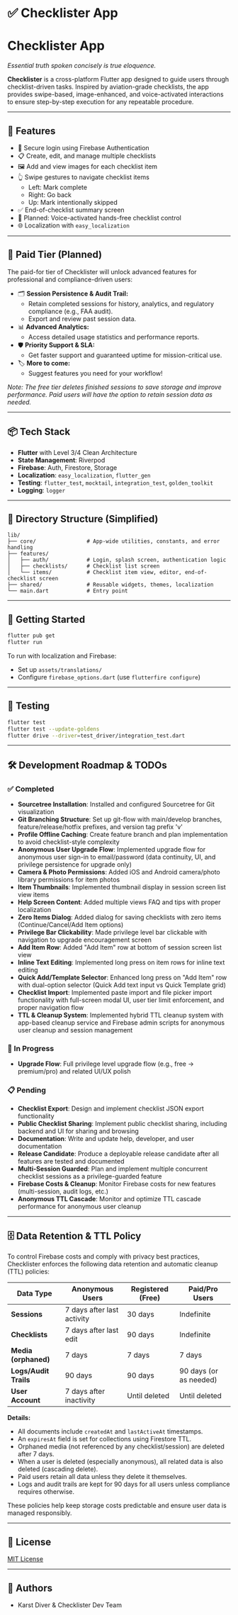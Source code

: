 # ✅ Checklister App
# Checklister App  
*Essential truth spoken concisely is true eloquence.*

**Checklister** is a cross-platform Flutter app designed to guide users through checklist-driven tasks. Inspired by aviation-grade checklists, the app provides swipe-based, image-enhanced, and voice-activated interactions to ensure step-by-step execution for any repeatable procedure.

---

## 📱 Features

- 🔐 Secure login using Firebase Authentication
- 📋 Create, edit, and manage multiple checklists
- 🖼️ Add and view images for each checklist item
- 👆 Swipe gestures to navigate checklist items
  - Left: Mark complete
  - Right: Go back
  - Up: Mark intentionally skipped
- ✅ End-of-checklist summary screen
- 🧠 Planned: Voice-activated hands-free checklist control
- 🌐 Localization with `easy_localization`

---

## 💎 Paid Tier (Planned)

The paid-for tier of Checklister will unlock advanced features for professional and compliance-driven users:

- 🗂️ **Session Persistence & Audit Trail:**
  - Retain completed sessions for history, analytics, and regulatory compliance (e.g., FAA audit).
  - Export and review past session data.
- 📊 **Advanced Analytics:**
  - Access detailed usage statistics and performance reports.
- 🛡️ **Priority Support & SLA:**
  - Get faster support and guaranteed uptime for mission-critical use.
- 🏷️ **More to come:**
  - Suggest features you need for your workflow!

*Note: The free tier deletes finished sessions to save storage and improve performance. Paid users will have the option to retain session data as needed.*

---

## 📦 Tech Stack

- **Flutter** with Level 3/4 Clean Architecture
- **State Management**: Riverpod
- **Firebase**: Auth, Firestore, Storage
- **Localization**: `easy_localization`, `flutter_gen`
- **Testing**: `flutter_test`, `mocktail`, `integration_test`, `golden_toolkit`
- **Logging**: `logger`

---

## 📁 Directory Structure (Simplified)

```
lib/
├── core/                # App-wide utilities, constants, and error handling
├── features/
│   ├── auth/            # Login, splash screen, authentication logic
│   ├── checklists/      # Checklist list screen
│   └── items/           # Checklist item view, editor, end-of-checklist screen
├── shared/              # Reusable widgets, themes, localization
└── main.dart            # Entry point
```

---

## 🚀 Getting Started

```bash
flutter pub get
flutter run
```

To run with localization and Firebase:
- Set up `assets/translations/`
- Configure `firebase_options.dart` (use `flutterfire configure`)

---

## 🧪 Testing

```bash
flutter test
flutter test --update-goldens
flutter drive --driver=test_driver/integration_test.dart
```

---

## 🛠️ Development Roadmap & TODOs

### ✅ Completed
- **Sourcetree Installation**: Installed and configured Sourcetree for Git visualization
- **Git Branching Structure**: Set up git-flow with main/develop branches, feature/release/hotfix prefixes, and version tag prefix 'v'
- **Profile Offline Caching**: Create feature branch and plan implementation to avoid checklist-style complexity
- **Anonymous User Upgrade Flow**: Implemented upgrade flow for anonymous user sign-in to email/password (data continuity, UI, and privilege persistence for upgrade only)
- **Camera & Photo Permissions**: Added iOS and Android camera/photo library permissions for item photos
- **Item Thumbnails**: Implemented thumbnail display in session screen list view items
- **Help Screen Content**: Added multiple views FAQ and tips with proper localization
- **Zero Items Dialog**: Added dialog for saving checklists with zero items (Continue/Cancel/Add Item options)
- **Privilege Bar Clickability**: Made privilege level bar clickable with navigation to upgrade encouragement screen
- **Add Item Row**: Added "Add Item" row at bottom of session screen list view
- **Inline Text Editing**: Implemented long press on item rows for inline text editing
- **Quick Add/Template Selector**: Enhanced long press on "Add Item" row with dual-option selector (Quick Add text input vs Quick Template grid)
- **Checklist Import**: Implemented paste import and file picker import functionality with full-screen modal UI, user tier limit enforcement, and proper navigation flow
- **TTL & Cleanup System**: Implemented hybrid TTL cleanup system with app-based cleanup service and Firebase admin scripts for anonymous user cleanup and session management

### 🔄 In Progress
- **Upgrade Flow**: Full privilege level upgrade flow (e.g., free → premium/pro) and related UI/UX polish

### 📋 Pending
- **Checklist Export**: Design and implement checklist JSON export functionality
- **Public Checklist Sharing**: Implement public checklist sharing, including backend and UI for sharing and browsing
- **Documentation**: Write and update help, developer, and user documentation
- **Release Candidate**: Produce a deployable release candidate after all features are tested and documented
- **Multi-Session Guarded**: Plan and implement multiple concurrent checklist sessions as a privilege-guarded feature
- **Firebase Costs & Cleanup**: Monitor Firebase costs for new features (multi-session, audit logs, etc.)
- **Anonymous TTL Cascade**: Monitor and optimize TTL cascade performance for anonymous user cleanup

---

## 🗄️ Data Retention & TTL Policy

To control Firebase costs and comply with privacy best practices, Checklister enforces the following data retention and automatic cleanup (TTL) policies:

| Data Type   | Anonymous Users | Registered (Free) | Paid/Pro Users |
|-------------|----------------|-------------------|---------------|
| **Sessions**    | 7 days after last activity | 30 days | Indefinite |
| **Checklists**  | 7 days after last edit | 90 days | Indefinite |
| **Media (orphaned)** | 7 days | 7 days | 7 days |
| **Logs/Audit Trails** | 90 days | 90 days | 90 days (or as needed) |
| **User Account** | 7 days after inactivity | Until deleted | Until deleted |

**Details:**
- All documents include `createdAt` and `lastActiveAt` timestamps.
- An `expiresAt` field is set for collections using Firestore TTL.
- Orphaned media (not referenced by any checklist/session) are deleted after 7 days.
- When a user is deleted (especially anonymous), all related data is also deleted (cascading delete).
- Paid users retain all data unless they delete it themselves.
- Logs and audit trails are kept for 90 days for all users unless compliance requires otherwise.

These policies help keep storage costs predictable and ensure user data is managed responsibly.

---

## 📇 License

[MIT License](LICENSE)

---

## 👤 Authors

- Karst Diver & Checklister Dev Team
